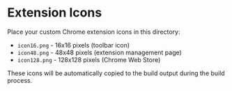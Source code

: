 # Extension Icons

Place your custom Chrome extension icons in this directory:

- `icon16.png` - 16x16 pixels (toolbar icon)
- `icon48.png` - 48x48 pixels (extension management page)
- `icon128.png` - 128x128 pixels (Chrome Web Store)

These icons will be automatically copied to the build output during the build process.